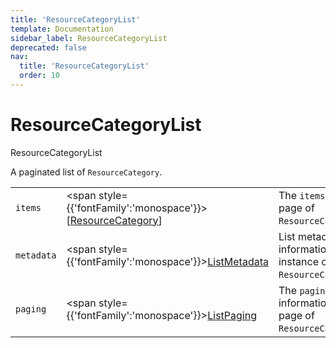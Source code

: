 ```yaml
---
title: 'ResourceCategoryList'
template: Documentation
sidebar_label: ResourceCategoryList
deprecated: false
nav:
  title: 'ResourceCategoryList'
  order: 10
---
```


# ResourceCategoryList

<div style={{'fontFamily':'monospace'}}><span style={{'fontSize':'1.5rem','fontWeight':500}}>ResourceCategoryList</span></div>



A paginated list of `ResourceCategory`.

| | | |
| -- | -- | -- |
| `items` | <span style={{'fontFamily':'monospace'}}>[<a href="/guardrails/docs/reference/graphql/object/ResourceCategory">ResourceCategory</a>]</span> | The `items` for this page of `ResourceCategoryList`. |
| `metadata` | <span style={{'fontFamily':'monospace'}}><a href="/guardrails/docs/reference/graphql/object/ListMetadata">ListMetadata</a></span> | List metadata information for the instance of `ResourceCategoryList`. |
| `paging` | <span style={{'fontFamily':'monospace'}}><a href="/guardrails/docs/reference/graphql/object/ListPaging">ListPaging</a></span> | The `paging` information for this page of `ResourceCategoryList`. |